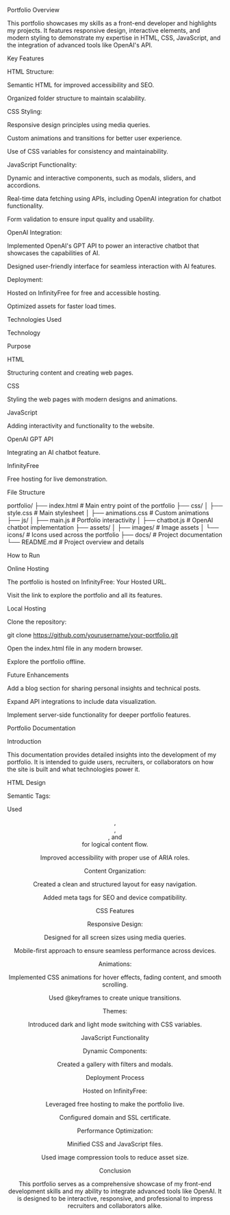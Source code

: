 Portfolio Overview

This portfolio showcases my skills as a front-end developer and highlights my projects. It features responsive design, interactive elements, and modern styling to demonstrate my expertise in HTML, CSS, JavaScript, and the integration of advanced tools like OpenAI's API.

Key Features

HTML Structure:

Semantic HTML for improved accessibility and SEO.

Organized folder structure to maintain scalability.

CSS Styling:

Responsive design principles using media queries.

Custom animations and transitions for better user experience.

Use of CSS variables for consistency and maintainability.

JavaScript Functionality:

Dynamic and interactive components, such as modals, sliders, and accordions.

Real-time data fetching using APIs, including OpenAI integration for chatbot functionality.

Form validation to ensure input quality and usability.

OpenAI Integration:

Implemented OpenAI's GPT API to power an interactive chatbot that showcases the capabilities of AI.

Designed user-friendly interface for seamless interaction with AI features.

Deployment:

Hosted on InfinityFree for free and accessible hosting.

Optimized assets for faster load times.

Technologies Used

Technology

Purpose

HTML

Structuring content and creating web pages.

CSS

Styling the web pages with modern designs and animations.

JavaScript

Adding interactivity and functionality to the website.

OpenAI GPT API

Integrating an AI chatbot feature.

InfinityFree

Free hosting for live demonstration.

File Structure

portfolio/
├── index.html          # Main entry point of the portfolio
├── css/
│   ├── style.css       # Main stylesheet
│   ├── animations.css  # Custom animations
├── js/
│   ├── main.js         # Portfolio interactivity
│   ├── chatbot.js      # OpenAI chatbot implementation
├── assets/
│   ├── images/         # Image assets
│   └── icons/          # Icons used across the portfolio
├── docs/               # Project documentation
└── README.md           # Project overview and details

How to Run

Online Hosting

The portfolio is hosted on InfinityFree: Your Hosted URL.

Visit the link to explore the portfolio and all its features.

Local Hosting

Clone the repository:

git clone https://github.com/yourusername/your-portfolio.git

Open the index.html file in any modern browser.

Explore the portfolio offline.

Future Enhancements

Add a blog section for sharing personal insights and technical posts.

Expand API integrations to include data visualization.

Implement server-side functionality for deeper portfolio features.

Portfolio Documentation

Introduction

This documentation provides detailed insights into the development of my portfolio. It is intended to guide users, recruiters, or collaborators on how the site is built and what technologies power it.

HTML Design

Semantic Tags:

Used <header>, <main>, <section>, and <footer> for logical content flow.

Improved accessibility with proper use of ARIA roles.

Content Organization:

Created a clean and structured layout for easy navigation.

Added meta tags for SEO and device compatibility.

CSS Features

Responsive Design:

Designed for all screen sizes using media queries.

Mobile-first approach to ensure seamless performance across devices.

Animations:

Implemented CSS animations for hover effects, fading content, and smooth scrolling.

Used @keyframes to create unique transitions.

Themes:

Introduced dark and light mode switching with CSS variables.

JavaScript Functionality

Dynamic Components:

Created a gallery with filters and modals.


Deployment Process

Hosted on InfinityFree:

Leveraged free hosting to make the portfolio live.

Configured domain and SSL certificate.

Performance Optimization:

Minified CSS and JavaScript files.

Used image compression tools to reduce asset size.

Conclusion

This portfolio serves as a comprehensive showcase of my front-end development skills and my ability to integrate advanced tools like OpenAI. It is designed to be interactive, responsive, and professional to impress recruiters and collaborators alike.